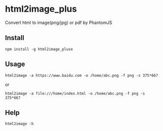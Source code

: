 # html2image_plus

Convert html to image(png/jpg) or pdf by PhantomJS

## Install

    npm install -g html2image_pluse

## Usage

    html2image -a https://www.baidu.com -o /home/abc.png -f png -s 375*667
or
    
    html2image -a file:///home/index.html -o /home/abc.png -f png -s 375*667
## Help

    html2image -h